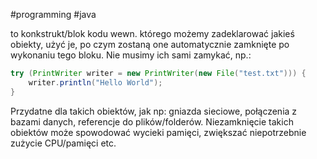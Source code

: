 #programming #java 

to konkstrukt/blok kodu wewn. którego możemy zadeklarować jakieś obiekty, użyć je, po czym zostaną one automatycznie zamknięte po wykonaniu tego bloku. Nie musimy ich sami zamykać, np.:

```java
try (PrintWriter writer = new PrintWriter(new File("test.txt"))) {
    writer.println("Hello World");
}
```

Przydatne dla takich obiektów, jak np: gniazda sieciowe, połączenia z bazami danych, referencje do plików/folderów. Niezamknięcie takich obiektów może spowodować wycieki pamięci, zwiększać niepotrzebnie zużycie CPU/pamięci etc.